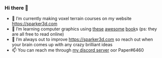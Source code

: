 ### Hi there 👋

<!--
**PaperPrototype/PaperPrototype** is a ✨ _special_ ✨ repository because its `README.md` (this file) appears on your GitHub profile.

Here are some ideas to get you started:

- 🔭 I’m currently working on ...
- 🌱 I’m currently learning ...
- 👯 I’m looking to collaborate on ...
- 🤔 I’m looking for help with ...
- 💬 Ask me about ...
- 📫 How to reach me: ...
- 😄 Pronouns: ...
- ⚡ Fun fact: ...
-->

- 🔭 I’m currently making voxel terrain courses on my website https://sparker3d.com
- 🌱 I’m learning computer graphics using [these](https://gabrielgambetta.com/computer-graphics-from-scratch/) [awesome](https://gamemath.com/) [book](https://www.pbrt.org/)s (ps: they are all free to read online)
- 🤔 I’m always out to improve https://sparker3d.com so reach out when your brain comes up with any crazy brilliant ideas
- 📫 You can reach me through [my discord server](https://discord.gg/QhqTE4t2tR) oor Paper#6460
